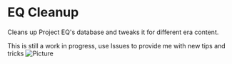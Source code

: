 # EQ Cleanup
Cleans up Project EQ's database and tweaks it for different era content.

This is still a work in progress, use Issues to provide me with new tips and tricks 
![Picture](http://i.imgur.com/LCVupHt.png)
